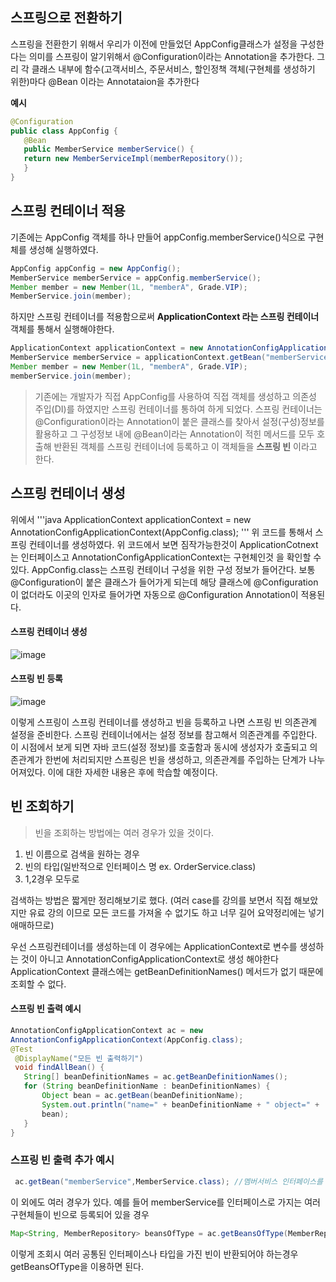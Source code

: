 ## 스프링으로 전환하기
스프링을 전환한기 위해서 우리가 이전에 만들었던 AppConfig클래스가 설정을 구성한다는 의미를 스프링이 알기위해서
@Configuration이라는 Annotation을 추가한다. 그리 각 클래스 내부에 함수(고객서비스, 주문서비스, 할인정책 객체(구현체를 생성하기 위한)마다 
@Bean 이라는 Annotataion을 추가한다

**예시**
```java
@Configuration
public class AppConfig {
   @Bean
   public MemberService memberService() {
   return new MemberServiceImpl(memberRepository());
   }
}
```


## 스프링 컨테이너 적용
기존에는 AppConfig 객체를 하나 만들어 appConfig.memberService()식으로 구현체를 생성해 실행하였다.
```java
AppConfig appConfig = new AppConfig();
MemberService memberService = appConfig.memberService();
Member member = new Member(1L, "memberA", Grade.VIP);
MemberService.join(member);
```
하지만 스프링 컨테이너를 적용함으로써 **ApplicationContext 라는 스프링 컨테이너** 객체를 통해서 실행해야한다.
```java
ApplicationContext applicationContext = new AnnotationConfigApplicationContext(AppConfig.class);
MemberService memberService = applicationContext.getBean("memberService", MemberService.class);
Member member = new Member(1L, "memberA", Grade.VIP);
memberService.join(member);
```

> 기존에는 개발자가 직접 AppConfig를 사용하여 직접 객체를 생성하고 의존성 주입(DI)를 하였지만 스프링 컨테이너를 통하여 하게 되었다.
스프링 컨테이너는 @Configuration이라는 Annotation이 붙은 클래스를 찾아서 설정(구성)정보를 활용하고 그 구성정보 내에 @Bean이라는
Annotation이 적힌 메서드를 모두 호출해 반환된 객체를 스프링 컨테이너에 등록하고 이 객체들을 **스프링 빈** 이라고 한다.


## 스프링 컨테이너 생성
위에서 
'''java
ApplicationContext applicationContext = new AnnotationConfigApplicationContext(AppConfig.class); 
'''
위 코드를 통해서 스프링 컨테이너를 생성하였다. 위 코드에서 보면 짐작가능한것이 ApplicationCotnext는 인터페이스고 
AnnotationConfigApplicationContext는 구현체인것 을 확인할 수 있다.
AppConfig.class는 스프링 컨테이너 구성을 위한 구성 정보가 들어간다. 보통 @Configuration이 붙은 클래스가 들어가게 되는데 해당 클래스에
@Configuration이 없더라도 이곳의 인자로 들어가면 자동으로 @Configuration Annotation이 적용된다.
#### 스프링 컨테이너 생성
![image](https://user-images.githubusercontent.com/22045187/105329210-3ef0c580-5c14-11eb-8e95-88a726eb828c.png)
#### 스프링 빈 등록
![image](https://user-images.githubusercontent.com/22045187/105329277-4fa13b80-5c14-11eb-8d24-a89ad287a01b.png)

이렇게 스프링이 스프링 컨테이너를 생성하고 빈을 등록하고 나면 스프링 빈 의존관계 설정을 준비한다.
스프링 컨테이너에서는 설정 정보를 참고해서 의존관계를 주입한다.
이 시점에서 보게 되면 자바 코드(설정 정보)를 호출함과 동시에 생성자가 호출되고 의존관계가 한번에 처리되지만 스프링은
빈을 생성하고, 의존관계를 주입하는 단계가 나누어져있다. 이에 대한 자세한 내용은 후에 학습할 예정이다.


## 빈 조회하기
>빈을 조회하는 방법에는 여러 경우가 있을 것이다.
1. 빈 이름으로 검색을 원하는 경우
2. 빈의 타입(일반적으로 인터페이스 명 ex. OrderService.class)
3. 1,2경우 모두로

검색하는 방법은 짧게만 정리해보기로 했다. (여러 case를 강의를 보면서 직접 해보았지만 유료 강의 이므로 모든 코드를 가져올 수 없기도 하고 너무 길어 요약정리에는 넣기 애매하므로)

우선 스프링컨테이너를 생성하는데 이 경우에는 ApplicationContext로 변수를 생성하는 것이 아니고 AnnotationConfigApplicationContext로 생성 해야한다
ApplicationContext 클래스에는 getBeanDefinitionNames() 메서드가 없기 때문에 조회할 수 없다.
#### 스프링 빈 출력 예시
```java
AnnotationConfigApplicationContext ac = new
AnnotationConfigApplicationContext(AppConfig.class);
@Test
 @DisplayName("모든 빈 출력하기")
 void findAllBean() {
   String[] beanDefinitionNames = ac.getBeanDefinitionNames();
   for (String beanDefinitionName : beanDefinitionNames) {
       Object bean = ac.getBean(beanDefinitionName);
       System.out.println("name=" + beanDefinitionName + " object=" +
       bean);
   }
}
```

### 스프링 빈 출력 추가 예시
```java
 ac.getBean("memberService",MemberService.class); //멤버서비스 인터페이스를 가진 memberService이름의 빈 가져오기..즉 구현체가 반환됨
```

이 외에도 여러 경우가 있다. 예를 들어 memberService를 인터페이스로 가지는 여러 구현체들이 빈으로 등록되어 있을 경우 
```java
Map<String, MemberRepository> beansOfType = ac.getBeansOfType(MemberRepository.class);
```
이렇게 조회시 여러 공통된 인터페이스나 타입을 가진 빈이 반환되어야 하는경우 getBeansOfType을 이용하면 된다.



 
